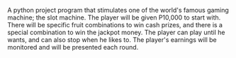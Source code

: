 A python project program that stimulates one of the world's famous gaming machine; the slot machine. The player will be given P10,000 to start with. There will be specific fruit combinations to win cash prizes, and there is a special combination to win the jackpot money. The player can play until he wants, and can also stop when he likes to. The player's earnings will be monitored and will be presented each round.
